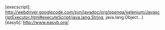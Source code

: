 [examples]: intro.html#examples
[htmlunit]: http://htmlunit.sourceforge.net/ "HtmlUnit - Welcome to HtmlUnit"
[groovy]: http://groovy.codehaus.org/ "Groovy - Home"
[hue]: http://code.google.com/p/hue/ "hue - Project Hosting on Google Code"
[jquery]: http://jquery.com/ "jQuery: The Write Less, Do More, JavaScript Library"
[webclient]: http://htmlunit.sourceforge.net/apidocs/com/gargoylesoftware/htmlunit/WebClient.html
[webdriver]: http://code.google.com/p/selenium/
[webdriver-api]: http://webdriver.googlecode.com/svn/javadoc/org/openqa/selenium/WebDriver.html
[htmlunitdriver]: http://webdriver.googlecode.com/svn/javadoc/org/openqa/selenium/htmlunit/HtmlUnitDriver.html
[iedriver]: http://webdriver.googlecode.com/svn/javadoc/org/openqa/selenium/ie/InternetExplorerDriver.html
[firefoxdriver]: http://webdriver.googlecode.com/svn/javadoc/org/openqa/selenium/firefox/FirefoxDriver.html
[chromedriver]: http://selenium.googlecode.com/svn/trunk/docs/api/java/org/openqa/selenium/chrome/ChromeDriver.html
[browser]: browser.html
[navigator]: navigator.html
[page-navigation]: page-navigation.html
[page-at]: pages.html#at_verification
[drive]: browser.html#the_drive_method
[content-dsl]: pages.html#the_content_dsl
[defaultdriver]: browser.html#the_default_driver
[defaultdriver-lifecycle]: browser.html#lifecycle
[spock]: http://spockframework.org/
[javascriptexecutor]: http://webdriver.googlecode.com/svn/javadoc/org/openqa/selenium/JavascriptExecutor.html
[execscript]: http://webdriver.googlecode.com/svn/javadoc/org/openqa/selenium/JavascriptExecutor.html#executeScript(java.lang.String, java.lang.Object...)
[easyb]: http://www.easyb.org/